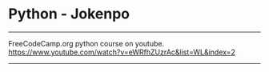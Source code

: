 # Python - Jokenpo

***

FreeCodeCamp.org python course on youtube.
https://www.youtube.com/watch?v=eWRfhZUzrAc&list=WL&index=2

***
